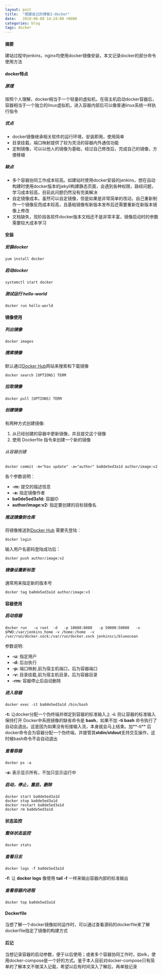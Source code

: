```yaml
---
layout: post
title:  "搭建自己的博客2-docker"
date:   2019-08-08 14:24:00 +0800
categories: blog
tags: docker
---
```


#### 摘要

建站过程中jenkins，nginx均使用docker镜像安装，本文记录docker的部分命令使用方法

#### docker特点

##### 原理

按照个人理解，docker相当于一个轻量的虚拟机，在宿主机启动docker容器后，容器相当于一个独立的linux虚拟机，进入容器内部后可以像普通linux系统一样执行指令

##### 优点

* docker镜像继承相关软件的运行环境，安装即用，使用简单
* 目录挂载，端口映射提供了较为灵活的容器内外通信功能
* 定制镜像，可以以他人的镜像为基础，经过自己修改后，完成自己的镜像，方便移植

##### 缺点

* 多个容器协同工作成本较高。如建站时使用docker安装的jenkins，想在自动构建时使用docker版本的jekyll构建静态页面，会遇到各种权限，路经问题，学习成本较高，目前此问题仍然没有完美解决
* 自定镜像成本。虽然可以自定镜像，但是如果是非常简单的改动，自己重新制作一个镜像反而成本较高，且基础镜像有新版本发布后还需要重新在新版本镜像上修改
* 文档缺失，现阶段各软件docker版本文档还不是非常丰富，镜像启动时的参数需要较大成本学习

#### 安装

##### 安装docker

```shell
yum install docker
```

##### 启动docker

```shell
systemctl start docker
```

##### 测试运行 hello-world

```shell
docker run hello-world
```

#### 镜像使用

##### 列出镜像

```shell
docker images
```

##### 搜索镜像

 默认通过[Docker Hub](https://hub.docker.com/)网站来搜索和下载镜像

```shell
docker search [OPTIONS] TERM
```

##### 拉取镜像

```shell
docker pull [OPTIONS] TERM
```

##### 创建镜像

有两种方式创建镜像:
1. 从已经创建的容器中更新镜像，并且提交这个镜像
2. 使用 Dockerfile 指令来创建一个新的镜像

###### 从容器创建

```shell
docker commit -m="has update" -a="author" ba0de5ed3a1d author/image:v2
```

各个参数说明：

* **-m:** 提交的描述信息
* **-a:** 指定镜像作者
* **ba0de5ed3a1d:** 容器ID
* **author/image:v2:** 指定要创建的目标镜像名

##### 推送镜像到仓库

将镜像推送到[Docker Hub](https://hub.docker.com/)
需要先登陆：
```shell
docker login
```
输入用户名密码登陆成功后：
```shell
docker push author/image:v2
```

##### 镜像设置新标签
通常用来指定新的版本号
```shell
docker tag ba0de5ed3a1d author/image:v3
```

#### 容器使用

##### 启动容器

```shell
docker run   -u root  -d   -p 10080:8080   -p 50000:50000   -v $PWD:/var/jenkins_home -v /home:/home  -v /var/run/docker.sock:/var/run/docker.sock jenkinsci/blueocean
```

参数说明:
* **-u:** 指定用户
* **-d:** 后台执行
* **-p:** 端口映射,前为宿主机端口，后为容器端口
* **-v:** 目录挂载,前为宿主机目录，后为容器目录
* **-rm:** 容器停止后自动删除

##### 进入容器
```shell
docker exec -it ba0de5ed3a1d /bin/bash
```
**-t:** 让docker分配一个伪终端并绑定到容器的标准输入上
**-i:** 则让容器的标准输入保持打开
Docker中系统镜像的缺省命令是 **bash**，如果不加 **-ti bash** 命令执行了自动会退出。这是因为如果没有衔接输入流，本身就会马上结束。加**-ti** 后docker命令会为容器分配一个伪终端，并接管其**stdin/stdout**支持交互操作，这时候bash命令不会自动退出

##### 查看容器
```shell
docker ps -a
```
**-a:** 表示显示所有，不加只显示运行中

##### 启动，停止，重启，删除
```shell
docker start ba0de5ed3a1d
docker stop ba0de5ed3a1d
docker restart ba0de5ed3a1d
docker rm ba0de5ed3a1d
```

#### 状态监控

##### 整体状态监控
```shell
docker stats
```

##### 查看日志
```shell
docker logs -f ba0de5ed3a1d
```
**-f:** 让 **docker logs** 像使用 **tail -f** 一样来输出容器内部的标准输出

##### 查看容器内进程
```shell
docker top ba0de5ed3a1d
```

#### Dockerfile
当想了解一个docker镜像如何运作时，可以通过查看源码的dockerfile来了解
dockerfile指定了镜像的构建方式

#### 后记
当想记录容器的启动参数，便于以后使用；或者多个容器协同工作时，如elk，使用docker-compose是一个好的方式。鉴于本人目前对docker-compose只有简单的了解本文不做深入记载，希望以后有时间深入了解后，再单独记录

